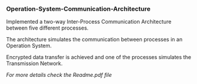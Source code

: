 ### Operation-System-Communication-Architecture

Implemented a two-way Inter-Process Communication
Architecture between five different processes. 

The architecture simulates the communication between processes in an Operation System.  

Encrypted data transfer is achieved and one of the processes
simulates the Transmission Network.


*For more details check the Readme.pdf file*
